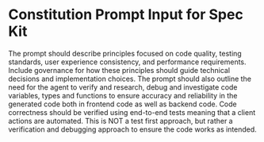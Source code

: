 # Constitution Prompt Input for Spec Kit
The prompt should describe principles focused on code quality, testing standards, user experience consistency, and performance requirements. Include governance for how these principles should guide technical decisions and implementation choices. The prompt should also outline the need for the agent to verify and research, debug and investigate code variables, types and functions to ensure accuracy and reliability in the generated code both in frontend code as well as backend code. Code correctness should be verified using end-to-end tests meaning that a client actions are automated. This is NOT a test first approach, but rather a verification and debugging approach to ensure the code works as intended.